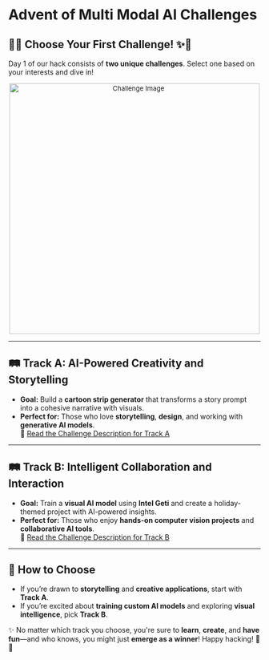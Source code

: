 # Advent of Multi Modal AI Challenges

## 🎄✨ Choose Your First Challenge! ✨🎄

Day 1 of our hack consists of **two unique challenges**. Select one based on your interests and dive in!

<div align="center" style="font-size: small;">
    <img src="https://github.com/user-attachments/assets/70c5a383-28ee-4acd-a2c4-f95a79afca20" alt="Challenge Image" width="500">
</div>

---

## 🛤️ Track A: AI-Powered Creativity and Storytelling
- **Goal:** Build a **cartoon strip generator** that transforms a story prompt into a cohesive narrative with visuals.  
- **Perfect for:** Those who love **storytelling**, **design**, and working with **generative AI models**.  
📝 [Read the Challenge Description for Track A](./01_a.md)

---

## 🛤️ Track B: Intelligent Collaboration and Interaction
- **Goal:** Train a **visual AI model** using **Intel Geti** and create a holiday-themed project with AI-powered insights.  
- **Perfect for:** Those who enjoy **hands-on computer vision projects** and **collaborative AI tools**.  
📝 [Read the Challenge Description for Track B](./01_b.md)

---

## 📝 How to Choose
- If you’re drawn to **storytelling** and **creative applications**, start with **Track A**.  
- If you’re excited about **training custom AI models** and exploring **visual intelligence**, pick **Track B**.  

✨ No matter which track you choose, you're sure to **learn**, **create**, and **have fun**—and who knows, you might just **emerge as a winner**! Happy hacking! 🚀🎄

